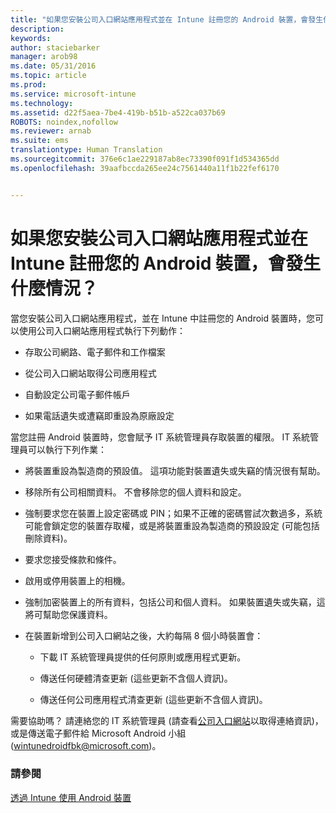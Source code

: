 ```yaml
---
title: "如果您安裝公司入口網站應用程式並在 Intune 註冊您的 Android 裝置，會發生什麼情況？ | Microsoft Intune"
description: 
keywords: 
author: staciebarker
manager: arob98
ms.date: 05/31/2016
ms.topic: article
ms.prod: 
ms.service: microsoft-intune
ms.technology: 
ms.assetid: d22f5aea-7be4-419b-b51b-a522ca037b69
ROBOTS: noindex,nofollow
ms.reviewer: arnab
ms.suite: ems
translationtype: Human Translation
ms.sourcegitcommit: 376e6c1ae229187ab8ec73390f091f1d534365dd
ms.openlocfilehash: 39aafbccda265ee24c7561440a11f1b22fef6170


---
```



# 如果您安裝公司入口網站應用程式並在 Intune 註冊您的 Android 裝置，會發生什麼情況？

當您安裝公司入口網站應用程式，並在 Intune 中註冊您的 Android 裝置時，您可以使用公司入口網站應用程式執行下列動作：

-   存取公司網路、電子郵件和工作檔案

-   從公司入口網站取得公司應用程式

-   自動設定公司電子郵件帳戶

-   如果電話遺失或遭竊即重設為原廠設定

當您註冊 Android 裝置時，您會賦予 IT 系統管理員存取裝置的權限。 IT 系統管理員可以執行下列作業：

-   將裝置重設為製造商的預設值。 這項功能對裝置遺失或失竊的情況很有幫助。

-   移除所有公司相關資料。 不會移除您的個人資料和設定。

-   強制要求您在裝置上設定密碼或 PIN；如果不正確的密碼嘗試次數過多，系統可能會鎖定您的裝置存取權，或是將裝置重設為製造商的預設設定 (可能包括刪除資料)。

-   要求您接受條款和條件。

-   啟用或停用裝置上的相機。

-   強制加密裝置上的所有資料，包括公司和個人資料。 如果裝置遺失或失竊，這將可幫助您保護資料。

-   在裝置新增到公司入口網站之後，大約每隔 8 個小時裝置會：

    -   下載 IT 系統管理員提供的任何原則或應用程式更新。

    -   傳送任何硬體清查更新 (這些更新不含個人資訊)。

    -   傳送任何公司應用程式清查更新 (這些更新不含個人資訊)。

需要協助嗎？ 請連絡您的 IT 系統管理員 (請查看[公司入口網站](http://portal.manage.microsoft.com)以取得連絡資訊)，或是傳送電子郵件給 Microsoft Android 小組 (wintunedroidfbk@microsoft.com)。


### 請參閱
[透過 Intune 使用 Android 裝置](using-your-android-device-with-intune.md)


<!--HONumber=Jul16_HO3-->


